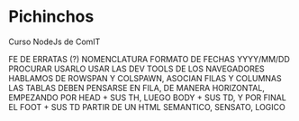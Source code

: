 # Pichinchos
Curso NodeJs de ComIT

FE DE ERRATAS (?)
 NOMENCLATURA FORMATO DE FECHAS YYYY/MM/DD PROCURAR USARLO
 USAR LAS DEV TOOLS DE LOS NAVEGADORES
 HABLAMOS DE ROWSPAN Y COLSPAWN, ASOCIAN FILAS Y COLUMNAS
 LAS TABLAS DEBEN PENSARSE EN FILA, DE MANERA HORIZONTAL, EMPEZANDO POR HEAD + SUS TH, LUEGO BODY + SUS TD, Y POR FINAL EL FOOT + SUS TD
 PARTIR DE UN HTML SEMANTICO, SENSATO, LOGICO 
